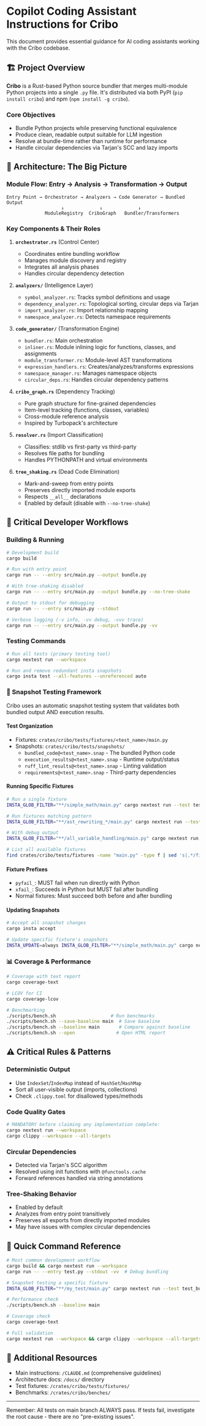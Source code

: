 # Copilot Coding Assistant Instructions for Cribo

This document provides essential guidance for AI coding assistants working with the Cribo codebase.

## 🏗️ Project Overview

**Cribo** is a Rust-based Python source bundler that merges multi-module Python projects into a single `.py` file. It's distributed via both PyPI (`pip install cribo`) and npm (`npm install -g cribo`).

### Core Objectives

- Bundle Python projects while preserving functional equivalence
- Produce clean, readable output suitable for LLM ingestion
- Resolve at bundle-time rather than runtime for performance
- Handle circular dependencies via Tarjan's SCC and lazy imports

## 🎯 Architecture: The Big Picture

### Module Flow: Entry → Analysis → Transformation → Output

```
Entry Point → Orchestrator → Analyzers → Code Generator → Bundled Output
                    ↓             ↓             ↓
              ModuleRegistry  CriboGraph   Bundler/Transformers
```

### Key Components & Their Roles

1. **`orchestrator.rs`** (Control Center)
   - Coordinates entire bundling workflow
   - Manages module discovery and registry
   - Integrates all analysis phases
   - Handles circular dependency detection

2. **`analyzers/`** (Intelligence Layer)
   - `symbol_analyzer.rs`: Tracks symbol definitions and usage
   - `dependency_analyzer.rs`: Topological sorting, circular deps via Tarjan
   - `import_analyzer.rs`: Import relationship mapping
   - `namespace_analyzer.rs`: Detects namespace requirements

3. **`code_generator/`** (Transformation Engine)
   - `bundler.rs`: Main orchestration
   - `inliner.rs`: Module inlining logic for functions, classes, and assignments
   - `module_transformer.rs`: Module-level AST transformations
   - `expression_handlers.rs`: Creates/analyzes/transforms expressions
   - `namespace_manager.rs`: Manages namespace objects
   - `circular_deps.rs`: Handles circular dependency patterns

4. **`cribo_graph.rs`** (Dependency Tracking)
   - Pure graph structure for fine-grained dependencies
   - Item-level tracking (functions, classes, variables)
   - Cross-module reference analysis
   - Inspired by Turbopack's architecture

5. **`resolver.rs`** (Import Classification)
   - Classifies: stdlib vs first-party vs third-party
   - Resolves file paths for bundling
   - Handles PYTHONPATH and virtual environments

6. **`tree_shaking.rs`** (Dead Code Elimination)
   - Mark-and-sweep from entry points
   - Preserves directly imported module exports
   - Respects `__all__` declarations
   - Enabled by default (disable with `--no-tree-shake`)

## 🔧 Critical Developer Workflows

### Building & Running

```bash
# Development build
cargo build

# Run with entry point
cargo run -- --entry src/main.py --output bundle.py

# With tree-shaking disabled
cargo run -- --entry src/main.py --output bundle.py --no-tree-shake

# Output to stdout for debugging
cargo run -- --entry src/main.py --stdout

# Verbose logging (-v info, -vv debug, -vvv trace)
cargo run -- --entry src/main.py --output bundle.py -vv
```

### Testing Commands

```bash
# Run all tests (primary testing tool)
cargo nextest run --workspace

# Run and remove redundant insta snapshots
cargo insta test --all-features --unreferenced auto
```

### 📸 Snapshot Testing Framework

Cribo uses an automatic snapshot testing system that validates both bundled output AND execution results.

#### Test Organization

- Fixtures: `crates/cribo/tests/fixtures/<test_name>/main.py`
- Snapshots: `crates/cribo/tests/snapshots/`
  - `bundled_code@<test_name>.snap` - The bundled Python code
  - `execution_results@<test_name>.snap` - Runtime output/status
  - `ruff_lint_results@<test_name>.snap` - Linting validation
  - `requirements@<test_name>.snap` - Third-party dependencies

#### Running Specific Fixtures

```bash
# Run a single fixture
INSTA_GLOB_FILTER="**/simple_math/main.py" cargo nextest run --test test_bundling_snapshots --cargo-quiet --cargo-quiet

# Run fixtures matching pattern
INSTA_GLOB_FILTER="**/ast_rewriting_*/main.py" cargo nextest run --test test_bundling_snapshots

# With debug output
INSTA_GLOB_FILTER="**/all_variable_handling/main.py" cargo nextest run --no-capture --test test_bundling_snapshots

# List all available fixtures
find crates/cribo/tests/fixtures -name "main.py" -type f | sed 's|.*/fixtures/||' | sed 's|/main.py||' | sort
```

#### Fixture Prefixes

- `pyfail_`: MUST fail when run directly with Python
- `xfail_`: Succeeds in Python but MUST fail after bundling
- Normal fixtures: Must succeed both before and after bundling

#### Updating Snapshots

```bash
# Accept all snapshot changes
cargo insta accept

# Update specific fixture's snapshots
INSTA_UPDATE=always INSTA_GLOB_FILTER="**/simple_math/main.py" cargo nextest run --test test_bundling_snapshots
```

### 📊 Coverage & Performance

```bash
# Coverage with text report
cargo coverage-text

# LCOV for CI
cargo coverage-lcov

# Benchmarking
./scripts/bench.sh                    # Run benchmarks
./scripts/bench.sh --save-baseline main  # Save baseline
./scripts/bench.sh --baseline main       # Compare against baseline
./scripts/bench.sh --open               # Open HTML report
```

## ⚠️ Critical Rules & Patterns

### Deterministic Output

- Use `IndexSet`/`IndexMap` instead of `HashSet`/`HashMap`
- Sort all user-visible output (imports, collections)
- Check `.clippy.toml` for disallowed types/methods

### Code Quality Gates

```bash
# MANDATORY before claiming any implementation complete:
cargo nextest run --workspace
cargo clippy --workspace --all-targets
```

### Circular Dependencies

- Detected via Tarjan's SCC algorithm
- Resolved using init functions with `@functools.cache`
- Forward references handled via string annotations

### Tree-Shaking Behavior

- Enabled by default
- Analyzes from entry point transitively
- Preserves all exports from directly imported modules
- May have issues with complex circular dependencies

## 🎯 Quick Command Reference

```bash
# Most common development workflow
cargo build && cargo nextest run --workspace
cargo run -- --entry test.py --stdout -vv  # Debug bundling

# Snapshot testing a specific fixture
INSTA_GLOB_FILTER="**/my_test/main.py" cargo nextest run --test test_bundling_snapshots

# Performance check
./scripts/bench.sh --baseline main

# Coverage check
cargo coverage-text

# Full validation
cargo nextest run --workspace && cargo clippy --workspace --all-targets
```

## 📝 Additional Resources

- Main instructions: `/CLAUDE.md` (comprehensive guidelines)
- Architecture docs: `/docs/` directory
- Test fixtures: `/crates/cribo/tests/fixtures/`
- Benchmarks: `/crates/cribo/benches/`

---

Remember: All tests on main branch ALWAYS pass. If tests fail, investigate the root cause - there are no "pre-existing issues".
